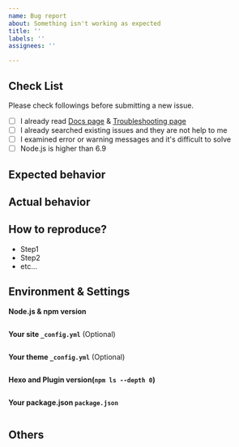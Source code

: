 ```yaml
---
name: Bug report
about: Something isn't working as expected
title: ''
labels: ''
assignees: ''

---
```


<!-- NOTE:

If you find that markdown files are not rendered as expected, please go to https://marked.js.org/demo/ to see if it can be reproduced there. If it can be reproduced, please file a bug to https://github.com/markedjs/marked.

If you want help on your bug, please also send us the github repository where your hexo code is stored. If it is not on github, please post it on github, it would greatly help.

-->

## Check List

Please check followings before submitting a new issue.

- [ ] I already read [Docs page](https://hexo.io/docs/) & [Troubleshooting page](https://hexo.io/docs/troubleshooting)
- [ ] I already searched existing issues and they are not help  to me
- [ ] I examined error or warning messages and it's difficult to solve
- [ ] Node.js is higher than 6.9

## Expected behavior

## Actual behavior

## How to reproduce?

* Step1
* Step2
* etc...

## Environment & Settings

**Node.js & npm version**

```
```

**Your site `_config.yml`** (Optional)

```
```

**Your theme `_config.yml`** (Optional)

```
```

**Hexo and Plugin version(`npm ls --depth 0`)**

```
```

**Your package.json `package.json`**

```
```

## Others

<!-- If you have other information. Please write here. -->
